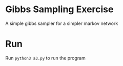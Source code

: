 # Gibbs Sampling Exercise
A simple gibbs sampler for a simpler markov network

# Run
Run `python3 a3.py` to run the program
